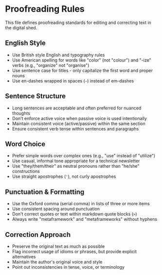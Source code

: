 # Proofreading Rules

This file defines proofreading standards for editing and correcting text in the digital shed.

## English Style

- Use British style English and typography rules
- Use American spelling for words like "color" (not "colour") and "-ize" verbs (e.g., "organize" not "organise")
- Use sentence case for titles - only capitalize the first word and proper nouns
- Use en-dashes wrapped in spaces (` – `) instead of em-dashes

## Sentence Structure

- Long sentences are acceptable and often preferred for nuanced thoughts
- Don't enforce active voice when passive voice is used intentionally
- Maintain consistent voice (active/passive) within the same section
- Ensure consistent verb tense within sentences and paragraphs

## Word Choice

- Prefer simple words over complex ones (e.g., "use" instead of "utilize")
- Use casual, informal tone appropriate for a technical newsletter
- Use "they/them/their" as neutral pronouns rather than "he/she" constructions
- Use straight apostrophes (`'`), not curly apostrophes

## Punctuation & Formatting

- Use the Oxford comma (serial comma) in lists of three or more items
- Use consistent spacing around punctuation
- Don't correct quotes or text within markdown quote blocks (`>`)
- Always write "metaframework" and "metaframeworks" without hyphens

## Correction Approach

- Preserve the original text as much as possible
- Flag incorrect usage of idioms or phrases, but provide explicit alternatives
- Maintain the author's original voice and style
- Point out inconsistencies in tense, voice, or terminology 